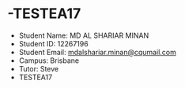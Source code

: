 # -TESTEA17
- Student Name: MD AL SHARIAR MINAN
- Student ID: 12267196
- Student Email: mdalshariar.minan@cqumail.com
- Campus: Brisbane
- Tutor: Steve
- TESTEA17

